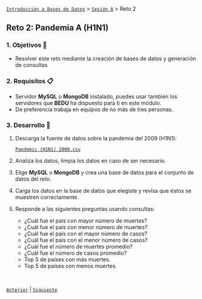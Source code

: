 [`Introducción a Bases de Datos`](../../README.md) > [`Sesión 8`](../Readme.md) > Reto 2

## Reto 2: Pandemia A (H1N1)

### 1. Objetivos :dart:
- Resolver este reto mediante la creación de bases de datos y generación de consultas


### 2. Requisitos :clipboard:
- Servidor __MySQL__ o __MongoDB__ instalado, puedes usar también los servidores que __BEDU__ ha dispuesto para ti en este módulo.
- De preferencia trabaja en equipos de no más de tres personas.

### 3. Desarrollo :rocket:

1. Descarga la fuente de datos sobre la pandemia del 2009 (H1N1):

   <a href="datos/h1n1.csv" target="_blank">`Pandemic (H1N1) 2009.csv`</a>

1. Analiza los datos, limpia los datos en caso de ser necesario.

1. Elige __MySQL__ o __MongoDB__ y crea una base de datos para el conjunto de datos del reto.

1. Carga los datos en la base de datos que elegiste y revisa que éstos se muestren correctamente.

1. Responde a las siguientes preguntas usando consultas:

   - ¿Cuál fue el país con mayor número de muertes?
   - ¿Cuál fue el país con menor número de muertes?
   - ¿Cuál fue el país con el mayor número de casos?
   - ¿Cuál fue el país con el menor número de casos?
   - ¿Cuál fue el número de muertes promedio?
   - ¿Cuál fue el número de casos promedio?
   - Top 5 de países con más muertes.
   - Top 5 de países con menos muertes.

<br/>

[`Anterior`](../Readme.md) | [`Siguiente`](../Readme.md)   
